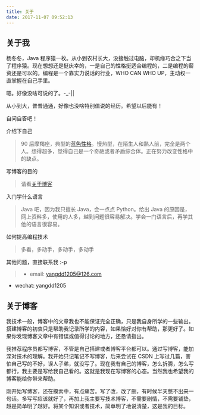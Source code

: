 ```yaml
---
title: 关于
date: 2017-11-07 09:52:13
---
```


## 关于我

杨冬冬，Java 程序猿一枚。从小到农村长大，没接触过电脑，却机缘巧合之下当了程序猿。现在想想还是挺庆幸的，一是自己的性格挺适合编程的，二是编程的薪资还是可以的。编程是一个靠实力说话的行业，WHO CAN WHO UP，主动权一直掌握在自己手里。

嗯。好像没啥可说的了。-_-||

从小到大，普普通通，好像也没啥特别值说的经历。希望以后能有！

自问自答吧！

介绍下自己

> 90 后摩羯座，典型的[蓝色性格](https://baike.baidu.com/item/%E8%93%9D%E8%89%B2%E6%80%A7%E6%A0%BC)。慢热型，在陌生人和熟人前，完全是两个人。想得超多，觉得自己是一个奇葩或者矛盾综合体。正在努力改变性格中的缺点。

写博客的目的

> 请看[关于博客](#关于博客)

入门学什么语言

> Java 吧，因为我只擅长 Java，会一点点 Python。给出 Java 的原因是，网上资料多，使用的人多，越到问题很容易解决。学会一门语言后，再学其他的语言很容易。

如何提高编程技术

> 多看，多动手，多动手，多动手

其他问题，直接联系我 :-p

> * email: yangdd1205@126.com
* wechat: yangdd1205



## 关于博客

我技术一般，博客中的文章我也不能保证完全正确，只是我自身所学的一些输出。搭建博客的初衷只是帮助我记录所学的内容，如果恰好对你有帮助，那更好了。如果你发现博客文章中有错误或值得讨论的地方，还恳请指出。

我推荐程序员都写博客，不管是自己搭建或者博客平台都可以。通过写博客，能加深对技术的理解。我开始只记笔记不写博客，后来尝试在 CSDN 上写过几篇，害怕自己写的不好，误人子弟，就没写了。现在我有自己的博客，怎么折腾，怎么写都行，我主要是写给我自己看的。这就是我现在写博客的心态。当然我也希望我的博客能给你带来帮助。

刚开始写博客，还在摸索中，有点痛苦。写了改，改了删，有时候半天憋不出来一句话。多写写应该就好了，再加上我主要写技术博客，不需要剧情，不需要铺垫，越是简单明了越好。将某个知识或者技术，简单明了地说清楚，这是我的目标。




















